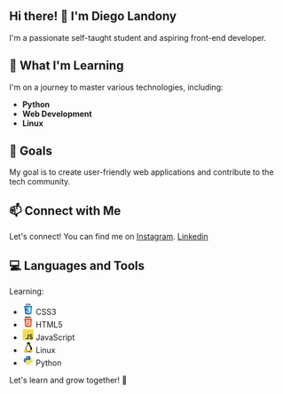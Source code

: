 ## Hi there! 👋 I'm Diego Landony

I'm a passionate self-taught student and aspiring front-end developer.

## 🌱 What I'm Learning

I'm on a journey to master various technologies, including:

- **Python**
- **Web Development**
- **Linux**

## 🚀 Goals

My goal is to create user-friendly web applications and contribute to the tech community.

## 📫 Connect with Me

Let's connect! You can find me on
[Instagram](https://instagram.com/diego_landony).
[Linkedin](https://www.linkedin.com/in/diego-landony-lima-toledo-bb8529241)

## 💻 Languages and Tools

Learning:

- <img src="https://raw.githubusercontent.com/devicons/devicon/master/icons/css3/css3-original-wordmark.svg" alt="CSS3" width="20"> CSS3
- <img src="https://raw.githubusercontent.com/devicons/devicon/master/icons/html5/html5-original-wordmark.svg" alt="HTML5" width="20"> HTML5
- <img src="https://raw.githubusercontent.com/devicons/devicon/master/icons/javascript/javascript-original.svg" alt="JavaScript" width="20"> JavaScript
- <img src="https://raw.githubusercontent.com/devicons/devicon/master/icons/linux/linux-original.svg" alt="Linux" width="20"> Linux
- <img src="https://raw.githubusercontent.com/devicons/devicon/master/icons/python/python-original.svg" alt="Python" width="20"> Python

Let's learn and grow together! 🌟



<!---
Diego-Landony/Diego-Landony is a ✨ special ✨ repository because its `README.md` (this file) appears on your GitHub profile.
You can click the Preview link to take a look at your changes.
--->
